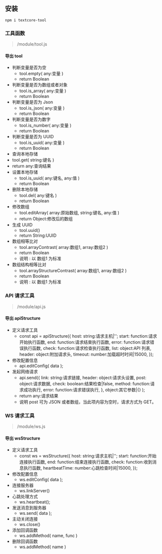 ## 安装
```
npm i textcore-tool
```

### 工具函数
> /module/tool.js
#### 导出 tool
- 判断变量是否为空
  - tool.empty( any:变量 )
  - return Boolean
- 判断变量是否为数组或者对象
  - tool.is_array( any:变量 )
  - return Boolean
- 判断变量是否为 Json
  - tool.is_json( any:变量 )
  - return Boolean
- 判断变量是否为数字
  - tool.is_number( any:变量 )
  - return Boolean
- 判断变量是否为 UUID
  - tool.is_uuid( any:变量 )
  - return Boolean
- 查询本地存储
-   tool.get( string:键名 )
  - return any:查询结果
- 设置本地存储
  - tool.is_uuid( any:键名, any:值 )
  - return Boolean
- 删除本地存储
  - tool.del( any:键名 )
  - return Boolean
- 修改数组
  - tool.editArray( array:原始数组, string:键名, any:值 )
  - return Object:修改后的数组
- 生成 UUID
  - tool.uuid()
  - return String:UUID
- 数组相等比对
  - tool.arrayContrast( array:数组1, array:数组2 )
  - return Boolean
  - 说明 : 以 数组1 为标准
- 数组结构相等比对
  - tool.arrayStructureContrast( array:数组1, array:数组2 )
  - return Boolean
  - 说明 : 以 数组1 为标准

### API 请求工具
> /module/api.js
#### 导出 apiStructure
- 定义请求工具
  - const api = apiStructure({
    host: string:请求主机|'';
    start: function:请求开始执行函数,
    end: function:请求结束执行函数,
    error: function:请求错误执行函数,
    check: function:请求检查执行函数,
    list: object:API 列表,
    header: object:附加请求头,
    timeout: number:加载超时时间|15000,
  });
- 修改配置信息
  - api.editConfig( data );
- 发起网络请求
  - api.send({
    link: string:请求链接,
    header: object:请求头设置,
    post: object:请求数据,
    check: boolean:结果检查|false,
    method: function:请求成功执行,
    error: function:请求错误执行,
  }, object:其它参数|{} );
  - return any:请求结果
  - 说明 post 可为 JSON 或者数组，当此项内容为空时，请求方式为 GET。

### WS 请求工具
> /module/ws.js
#### 导出 wsStructure
- 定义请求工具
  - const ws = wsStructure({
    host: string:请求主机|'';
    start: function:开始连接执行函数,
    end: function:结束连接执行函数,
    check: function:收到消息执行函数,
    heartbeatTime: number:心跳检查时间|15000,
  });
- 修改配置信息
  - ws.editConfig( data );
- 连接服务器
  - ws.linkServer()
- 心跳处理方式
  - ws.heartbeat();
- 发送消息到服务器
  - ws.send( data );
- 主动关闭连接
  - ws.close()
- 添加回调函数
  - ws.addMethod( name, func )
- 删除回调函数
  - ws.addMethod( name )